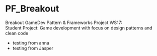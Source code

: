 # PF_Breakout
Breakout GameDev  Pattern &amp; Frameworks Project WS17:<br>
Student Project: Game development with focus on design patterns and clean code

- testing from anna
- testing from Jasper
